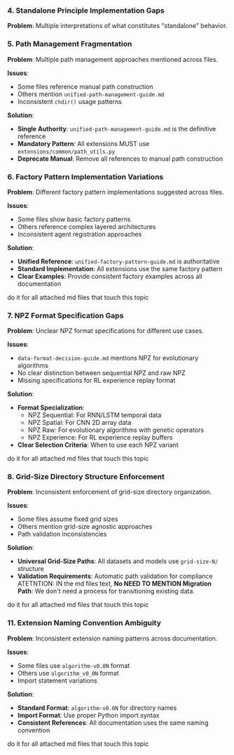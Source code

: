 

### **4. Standalone Principle Implementation Gaps**

**Problem**: Multiple interpretations of what constitutes "standalone" behavior.



### **5. Path Management Fragmentation**

**Problem**: Multiple path management approaches mentioned across files.

**Issues**:
- Some files reference manual path construction
- Others mention `unified-path-management-guide.md` 
- Inconsistent `chdir()` usage patterns

**Solution**:
- **Single Authority**: `unified-path-management-guide.md` is the definitive reference
- **Mandatory Pattern**: All extensions MUST use `extensions/common/path_utils.py`
- **Deprecate Manual**: Remove all references to manual path construction

### **6. Factory Pattern Implementation Variations**

**Problem**: Different factory pattern implementations suggested across files.

**Issues**:
- Some files show basic factory patterns
- Others reference complex layered architectures
- Inconsistent agent registration approaches

**Solution**:
- **Unified Reference**: `unified-factory-pattern-guide.md` is authoritative
- **Standard Implementation**: All extensions use the same factory pattern
- **Clear Examples**: Provide consistent factory examples across all documentation


do it for all attached md files that touch this topic









### **7. NPZ Format Specification Gaps**

**Problem**: Unclear NPZ format specifications for different use cases.

**Issues**:
- `data-format-decision-guide.md` mentions NPZ for evolutionary algorithms
- No clear distinction between sequential NPZ and raw NPZ
- Missing specifications for RL experience replay format

**Solution**:
- **Format Specialization**:
  - NPZ Sequential: For RNN/LSTM temporal data
  - NPZ Spatial: For CNN 2D array data  
  - NPZ Raw: For evolutionary algorithms with genetic operators
  - NPZ Experience: For RL experience replay buffers
- **Clear Selection Criteria**: When to use each NPZ variant

do it for all attached md files that touch this topic







### **8. Grid-Size Directory Structure Enforcement**

**Problem**: Inconsistent enforcement of grid-size directory organization.

**Issues**:
- Some files assume fixed grid sizes
- Others mention grid-size agnostic approaches
- Path validation inconsistencies

**Solution**:
- **Universal Grid-Size Paths**: All datasets and models use `grid-size-N/` structure
- **Validation Requirements**: Automatic path validation for compliance
ATETNTION: IN the md files text,  **No NEED TO MENTION Migration Path**: We don't need a process for transitioning existing data.


do it for all attached md files that touch this topic





### **11. Extension Naming Convention Ambiguity**

**Problem**: Inconsistent extension naming patterns across documentation.

**Issues**:
- Some files use `algorithm-v0.0N` format
- Others use `algorithm_v0_0N` format
- Import statement variations

**Solution**:
- **Standard Format**: `algorithm-v0.0N` for directory names
- **Import Format**: Use proper Python import syntax
- **Consistent References**: All documentation uses the same naming convention



do it for all attached md files that touch this topic
